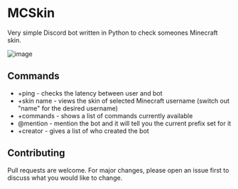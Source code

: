 # MCSkin
Very simple Discord bot written in Python to check someones Minecraft skin.

![image](https://cdn.discordapp.com/attachments/922873921517268993/1089037694086156318/image.png)

## Commands

- +ping - checks the latency between user and bot
- +skin name - views the skin of selected Minecraft username (switch out "name" for the desired username)
- +commands - shows a list of commands currently available
- @mention - mention the bot and it will tell you the current prefix set for it
- +creator - gives a list of who created the bot

## Contributing

Pull requests are welcome. For major changes, please open an issue first
to discuss what you would like to change.

